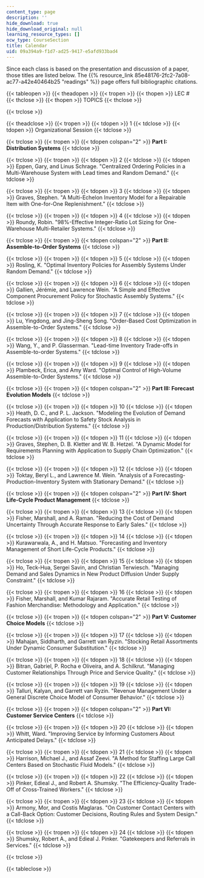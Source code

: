 ```yaml
---
content_type: page
description: ''
hide_download: true
hide_download_original: null
learning_resource_types: []
ocw_type: CourseSection
title: Calendar
uid: 09a394a9-f1d7-ad25-9417-e5afd933bad4
---
```


Since each class is based on the presentation and discussion of a paper, those titles are listed below. The {{% resource_link 85e48176-2fc2-7a08-ac77-a42e40464b25 "readings" %}} page offers full bibliographic citations.

{{< tableopen >}}
{{< theadopen >}}
{{< tropen >}}
{{< thopen >}}
LEC #
{{< thclose >}}
{{< thopen >}}
TOPICS
{{< thclose >}}

{{< trclose >}}

{{< theadclose >}}
{{< tropen >}}
{{< tdopen >}}
1
{{< tdclose >}}
{{< tdopen >}}
Organizational Session
{{< tdclose >}}

{{< trclose >}}
{{< tropen >}}
{{< tdopen colspan="2" >}}
**Part I: Distribution Systems**
{{< tdclose >}}

{{< trclose >}}
{{< tropen >}}
{{< tdopen >}}
2
{{< tdclose >}}
{{< tdopen >}}
Eppen, Gary, and Linus Schrage. "Centralized Ordering Policies in a Multi-Warehouse System with Lead times and Random Demand."
{{< tdclose >}}

{{< trclose >}}
{{< tropen >}}
{{< tdopen >}}
3
{{< tdclose >}}
{{< tdopen >}}
Graves, Stephen. "A Multi-Echelon Inventory Model for a Repairable Item with One-for-One Replenishment."
{{< tdclose >}}

{{< trclose >}}
{{< tropen >}}
{{< tdopen >}}
4
{{< tdclose >}}
{{< tdopen >}}
Roundy, Robin. "98%-Effective Integer-Ratio Lot Sizing for One-Warehouse Multi-Retailer Systems."
{{< tdclose >}}

{{< trclose >}}
{{< tropen >}}
{{< tdopen colspan="2" >}}
**Part II: Assemble-to-Order Systems**
{{< tdclose >}}

{{< trclose >}}
{{< tropen >}}
{{< tdopen >}}
5
{{< tdclose >}}
{{< tdopen >}}
Rosling, K. "Optimal Inventory Policies for Assembly Systems Under Random Demand."
{{< tdclose >}}

{{< trclose >}}
{{< tropen >}}
{{< tdopen >}}
6
{{< tdclose >}}
{{< tdopen >}}
Gallien, Jérémie, and Lawrence Wein. "A Simple and Effective Component Procurement Policy for Stochastic Assembly Systems."
{{< tdclose >}}

{{< trclose >}}
{{< tropen >}}
{{< tdopen >}}
7
{{< tdclose >}}
{{< tdopen >}}
Lu, Yingdong, and Jing-Sheng Song. "Order-Based Cost Optimization in Assemble-to-Order Systems."
{{< tdclose >}}

{{< trclose >}}
{{< tropen >}}
{{< tdopen >}}
8
{{< tdclose >}}
{{< tdopen >}}
Wang, Y., and P. Glasserman. "Lead-time Inventory Trade-offs in Assemble-to-order Systems."
{{< tdclose >}}

{{< trclose >}}
{{< tropen >}}
{{< tdopen >}}
9
{{< tdclose >}}
{{< tdopen >}}
Plambeck, Erica, and Amy Ward. "Optimal Control of High-Volume Assemble-to-Order Systems."
{{< tdclose >}}

{{< trclose >}}
{{< tropen >}}
{{< tdopen colspan="2" >}}
**Part III: Forecast Evolution Models**
{{< tdclose >}}

{{< trclose >}}
{{< tropen >}}
{{< tdopen >}}
10
{{< tdclose >}}
{{< tdopen >}}
Heath, D. C., and P. L. Jackson. "Modeling the Evolution of Demand Forecasts with Application to Safety Stock Analysis in Production/Distribution Systems."
{{< tdclose >}}

{{< trclose >}}
{{< tropen >}}
{{< tdopen >}}
11
{{< tdclose >}}
{{< tdopen >}}
Graves, Stephen, D. B. Kletter and W. B. Hetzel. "A Dynamic Model for Requirements Planning with Application to Supply Chain Optimization."
{{< tdclose >}}

{{< trclose >}}
{{< tropen >}}
{{< tdopen >}}
12
{{< tdclose >}}
{{< tdopen >}}
Toktay, Beryl L., and Lawrence M. Wein. "Analysis of a Forecasting-Production-Inventory System with Stationary Demand."
{{< tdclose >}}

{{< trclose >}}
{{< tropen >}}
{{< tdopen colspan="2" >}}
**Part IV: Short Life-Cycle Product Management**
{{< tdclose >}}

{{< trclose >}}
{{< tropen >}}
{{< tdopen >}}
13
{{< tdclose >}}
{{< tdopen >}}
Fisher, Marshall, and A. Raman. "Reducing the Cost of Demand Uncertainty Through Accurate Response to Early Sales."
{{< tdclose >}}

{{< trclose >}}
{{< tropen >}}
{{< tdopen >}}
14
{{< tdclose >}}
{{< tdopen >}}
Kurawarwala, A., and H. Matsuo. "Forecasting and Inventory Management of Short Life-Cycle Products."
{{< tdclose >}}

{{< trclose >}}
{{< tropen >}}
{{< tdopen >}}
15
{{< tdclose >}}
{{< tdopen >}}
Ho, Teck-Hua, Sergei Savin, and Christian Terwiesch. "Managing Demand and Sales Dynamics in New Product Diffusion Under Supply Constraint."
{{< tdclose >}}

{{< trclose >}}
{{< tropen >}}
{{< tdopen >}}
16
{{< tdclose >}}
{{< tdopen >}}
Fisher, Marshall, and Kumar Rajaram. "Accurate Retail Testing of Fashion Merchandise: Methodology and Application."
{{< tdclose >}}

{{< trclose >}}
{{< tropen >}}
{{< tdopen colspan="2" >}}
**Part V: Customer Choice Models**
{{< tdclose >}}

{{< trclose >}}
{{< tropen >}}
{{< tdopen >}}
17
{{< tdclose >}}
{{< tdopen >}}
Mahajan, Siddharth, and Garrett van Ryzin. "Stocking Retail Assortments Under Dynamic Consumer Substitution."
{{< tdclose >}}

{{< trclose >}}
{{< tropen >}}
{{< tdopen >}}
18
{{< tdclose >}}
{{< tdopen >}}
Bitran, Gabriel, P. Rocha e Oliveira, and A. Schilkrut. "Managing Customer Relationships Through Price and Service Quality."
{{< tdclose >}}

{{< trclose >}}
{{< tropen >}}
{{< tdopen >}}
19
{{< tdclose >}}
{{< tdopen >}}
Talluri, Kalyan, and Garrett van Ryzin. "Revenue Management Under a General Discrete Choice Model of Consumer Behavior."
{{< tdclose >}}

{{< trclose >}}
{{< tropen >}}
{{< tdopen colspan="2" >}}
**Part VI: Customer Service Centers**
{{< tdclose >}}

{{< trclose >}}
{{< tropen >}}
{{< tdopen >}}
20
{{< tdclose >}}
{{< tdopen >}}
Whitt, Ward. "Improving Service by Informing Customers About Anticipated Delays."
{{< tdclose >}}

{{< trclose >}}
{{< tropen >}}
{{< tdopen >}}
21
{{< tdclose >}}
{{< tdopen >}}
Harrison, Michael J., and Assaf Zeevi. "A Method for Staffing Large Call Centers Based on Stochastic Fluid Models."
{{< tdclose >}}

{{< trclose >}}
{{< tropen >}}
{{< tdopen >}}
22
{{< tdclose >}}
{{< tdopen >}}
Pinker, Edieal J., and Robert A. Shumsky. "The Efficiency-Quality Trade-Off of Cross-Trained Workers."
{{< tdclose >}}

{{< trclose >}}
{{< tropen >}}
{{< tdopen >}}
23
{{< tdclose >}}
{{< tdopen >}}
Armony, Mor, and Costis Maglaras. "On Customer Contact Centers with a Call-Back Option: Customer Decisions, Routing Rules and System Design."
{{< tdclose >}}

{{< trclose >}}
{{< tropen >}}
{{< tdopen >}}
24
{{< tdclose >}}
{{< tdopen >}}
Shumsky, Robert A., and Edieal J. Pinker. "Gatekeepers and Referrals in Services."
{{< tdclose >}}

{{< trclose >}}

{{< tableclose >}}